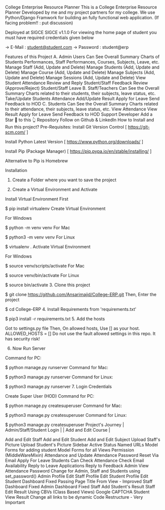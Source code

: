 
College Enterprise Resource Planner
This is a College Enterprise Resource Planner Developed by me and my project partners for my college. We use Python/Django Framwork for building an fully functional web application. (If facing problem!! : put discussion)

Deployed at SIGCE SIGCE v1.1.0
For viewing the home page of student you must have required credentials given below

-> E-Mail : student@student.com -> Password : student@erp

Features of this Project
A. Admin Users Can
See Overall Summary Charts of Students Performances, Staff Performances, Courses, Subjects, Leave, etc.
Manage Staff (Add, Update and Delete)
Manage Students (Add, Update and Delete)
Manage Course (Add, Update and Delete)
Manage Subjects (Add, Update and Delete)
Manage Sessions (Add, Update and Delete)
View Student Attendance
Review and Reply Student/Staff Feedback
Review (Approve/Reject) Student/Staff Leave
B. Staff/Teachers Can
See the Overall Summary Charts related to their students, their subjects, leave status, etc.
Take/Update Students Attendance
Add/Update Result
Apply for Leave
Send Feedback to HOD
C. Students Can
See the Overall Summary Charts related to their attendance, their subjects, leave status, etc.
View Attendance
View Result
Apply for Leave
Send Feedback to HOD
Support Developer
Add a Star 🌟 to this 👆 Repository
Follow on Github & LinkedIn
How to Install and Run this project?
Pre-Requisites:
Install Git Version Control [ https://git-scm.com/ ]

Install Python Latest Version [ https://www.python.org/downloads/ ]

Install Pip (Package Manager) [ https://pip.pypa.io/en/stable/installing/ ]

Alternative to Pip is Homebrew

Installation
1. Create a Folder where you want to save the project

2. Create a Virtual Environment and Activate

Install Virtual Environment First

$  pip install virtualenv
Create Virtual Environment

For Windows

$  python -m venv venv
For Mac

$  python3 -m venv venv
For Linux

$  virtualenv .
Activate Virtual Environment

For Windows

$  source venv/scripts/activate
For Mac

$  source venv/bin/activate
For Linux

$  source bin/activate
3. Clone this project

$  git clone https://github.com/Ansarimajid/College-ERP.git
Then, Enter the project

$  cd College-ERP
4. Install Requirements from 'requirements.txt'

$  pip3 install -r requirements.txt
5. Add the hosts

Got to settings.py file
Then, On allowed hosts, Use [] as your host.
ALLOWED_HOSTS = []
Do not use the fault allowed settings in this repo. It has security risk!

6. Now Run Server

Command for PC:

$ python manage.py runserver
Command for Mac:

$ python3 manage.py runserver
Command for Linux:

$ python3 manage.py runserver
7. Login Credentials

Create Super User (HOD) Command for PC:

$  python manage.py createsuperuser
Command for Mac:

$  python3 manage.py createsuperuser
Command for Linux:

$  python3 manage.py createsuperuser
Project's Journey
| Admin/Staff/Student Login | | Add and Edit Course |

 Add and Edit Staff
 Add and Edit Student
 Add and Edit Subject
 Upload Staff's Picture
 Upload Student's Picture
 Sidebar Active Status
 Named URLs
 Model Forms for adding student
 Model Forms for all
 Views Permission (MiddleWareMixin)
 Attendance and Update Attendance
 Password Reset Via Email
 Apply For Leave
 Students Can Check Attendance
 Check Email Availability
 Reply to Leave Applications
 Reply to Feedback
 Admin View Attendance
 Password Change for Admin, Staff and Students using set_password()
 Admin Profile Edit
 Staff Profile Edit
 Student Profile Edit
 Student Dashboard Fixed
 Passing Page Title From View - Improved
 Staff Dashboard Fixed
 Admin Dashboard Fixed
 Staff Add Student's Result
 Staff Edit Result Using CBVs (Class Based Views)
 Google CAPTCHA
 Student View Result
 Change all links to be dynamic
 Code Restructure - Very Important
